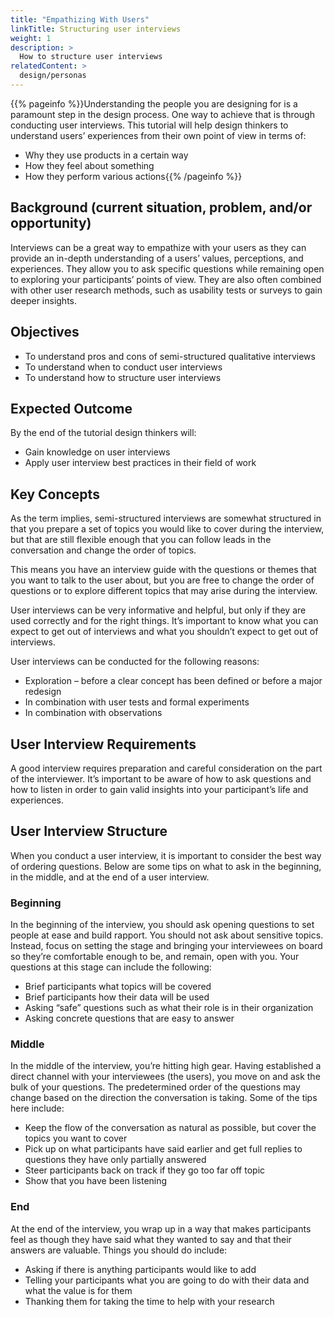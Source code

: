 ```yaml
---
title: "Empathizing With Users"
linkTitle: Structuring user interviews
weight: 1
description: >
  How to structure user interviews
relatedContent: >
  design/personas
---
```



{{% pageinfo %}}Understanding the people you are designing for is a paramount step in the design process. One way to achieve that is through conducting user interviews. This tutorial will help design thinkers to understand users’ experiences from their own point of view in terms of: 

- Why they use products in a certain way
- How they feel about something
- How they perform various actions{{% /pageinfo %}}

## Background (current situation, problem, and/or opportunity)

Interviews can be a great way to empathize with your users as they can provide an in-depth understanding of a users’ values, perceptions, and experiences. They allow you to ask specific questions while remaining open to exploring your participants’ points of view. They are also often combined with other user research methods, such as usability tests or surveys to gain deeper insights.

## Objectives

- To understand pros and cons of semi-structured qualitative interviews
- To understand when to conduct user interviews
- To understand how to structure user interviews

## Expected Outcome

By the end of the tutorial design thinkers will:

- Gain knowledge on user interviews
- Apply user interview best practices in their field of work

## Key Concepts

As the term implies, semi-structured interviews are somewhat structured in that you prepare a set of topics you would like to cover during the interview, but that are still flexible enough that you can follow leads in the conversation and change the order of topics.

This means you have an interview guide with the questions or themes that you want to talk to the user about, but you are free to change the order of questions or to explore different topics that may arise during the interview. 

User interviews can be very informative and helpful, but only if they are used correctly and for the right things. It’s important to know what you can expect to get out of interviews and what you shouldn’t expect to get out of interviews.

User interviews can be conducted for the following reasons:
  - Exploration – before a clear concept has been defined or before a major redesign
  - In combination with user tests and formal experiments
  - In combination with observations

## User Interview Requirements

A good interview requires preparation and careful consideration on the part of the interviewer. It’s important to be aware of how to ask questions and how to listen in order to gain valid insights into your participant’s life and experiences.

## User Interview Structure

When you conduct a user interview, it is important to consider the best way of ordering questions. Below are some tips on what to ask in the beginning, in the middle, and at the end of a user interview. 

### Beginning

In the beginning of the interview, you should ask opening questions to set people at ease and build rapport. You should not ask about sensitive topics. Instead, focus on setting the stage and bringing your interviewees on board so they’re comfortable enough to be, and remain, open with you. Your questions  at this stage can include the following:
- Brief participants what topics will be covered
- Brief participants how their data will be used
- Asking “safe” questions such as what their role is in their organization
- Asking concrete questions that are easy to answer

### Middle

In the middle of the interview, you’re hitting high gear. Having established a direct channel with your interviewees (the users), you move on and ask the bulk of your questions. The predetermined order of the questions may change based on the direction the conversation is taking. Some of the tips here include:
- Keep the flow of the conversation as natural as possible, but cover the topics you want to cover
- Pick up on what participants have said earlier and get full replies to questions they have only partially answered
- Steer participants back on track if they go too far off topic
- Show that you have been listening 

### End

At the end of the interview, you wrap up in a way that makes participants feel as though they have said what they wanted to say and that their answers are valuable. Things you should do include:
- Asking if there is anything participants would like to add
- Telling your participants what you are going to do with their data and what the value is for them
- Thanking them for taking the time to help with your research 
